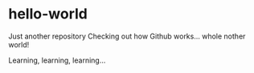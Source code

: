 # hello-world
Just another repository
Checking out how Github works... whole nother world!

Learning, learning, learning...

